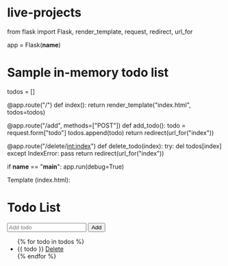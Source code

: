 # live-projects
from flask import Flask, render_template, request, redirect, url_for

app = Flask(__name__)

# Sample in-memory todo list
todos = []

@app.route("/")
def index():
    return render_template("index.html", todos=todos)

@app.route("/add", methods=["POST"])
def add_todo():
    todo = request.form["todo"]
    todos.append(todo)
    return redirect(url_for("index"))

@app.route("/delete/<int:index>")
def delete_todo(index):
    try:
        del todos[index]
    except IndexError:
        pass
    return redirect(url_for("index"))

if __name__ == "__main__":
    app.run(debug=True)


Template (index.html):

<!DOCTYPE html>
<html>
<head>
    <title>Live Todo List</title>
</head>
<body>
    <h1>Todo List</h1>
    <form action="/add" method="post">
        <input type="text" name="todo" placeholder="Add todo">
        <input type="submit" value="Add">
    </form>
    <ul>
    {% for todo in todos %}
        <li>{{ todo }} <a href="/delete/{{ loop.index0 }}">Delete</a></li>
    {% endfor %}
    </ul>
</body>
</html>
